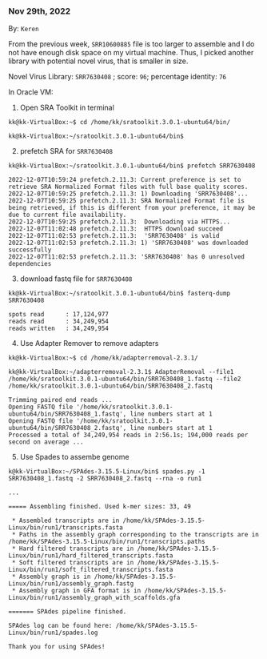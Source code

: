 ### Nov 29th, 2022
By: `Keren`

From the previous week, `SRR10600885` file is too larger to assemble and I do not have enough disk space on my virtual machine. Thus, I picked another library with potential novel virus, that is smaller in size. 

Novel Virus Library: `SRR7630408` ; score: `96`; percentage identity: `76`

In Oracle VM:

1. Open SRA Toolkit in terminal
```
kk@kk-VirtualBox:~$ cd /home/kk/sratoolkit.3.0.1-ubuntu64/bin/ 

kk@kk-VirtualBox:~/sratoolkit.3.0.1-ubuntu64/bin$
```

2. prefetch SRA for `SRR7630408`
```
kk@kk-VirtualBox:~/sratoolkit.3.0.1-ubuntu64/bin$ prefetch SRR7630408 

2022-12-07T10:59:24 prefetch.2.11.3: Current preference is set to retrieve SRA Normalized Format files with full base quality scores.
2022-12-07T10:59:25 prefetch.2.11.3: 1) Downloading 'SRR7630408'...
2022-12-07T10:59:25 prefetch.2.11.3: SRA Normalized Format file is being retrieved, if this is different from your preference, it may be due to current file availability.
2022-12-07T10:59:25 prefetch.2.11.3:  Downloading via HTTPS...
2022-12-07T11:02:48 prefetch.2.11.3:  HTTPS download succeed
2022-12-07T11:02:53 prefetch.2.11.3:  'SRR7630408' is valid
2022-12-07T11:02:53 prefetch.2.11.3: 1) 'SRR7630408' was downloaded successfully
2022-12-07T11:02:53 prefetch.2.11.3: 'SRR7630408' has 0 unresolved dependencies
```

3. download fastq file for `SRR7630408`
```
kk@kk-VirtualBox:~/sratoolkit.3.0.1-ubuntu64/bin$ fasterq-dump SRR7630408

spots read      : 17,124,977
reads read      : 34,249,954
reads written   : 34,249,954
```

4. Use Adapter Remover to remove adapters
```
kk@kk-VirtualBox:~$ cd /home/kk/adapterremoval-2.3.1/

kk@kk-VirtualBox:~/adapterremoval-2.3.1$ AdapterRemoval --file1 /home/kk/sratoolkit.3.0.1-ubuntu64/bin/SRR7630408_1.fastq --file2 /home/kk/sratoolkit.3.0.1-ubuntu64/bin/SRR7630408_2.fastq

Trimming paired end reads ...
Opening FASTQ file '/home/kk/sratoolkit.3.0.1-ubuntu64/bin/SRR7630408_1.fastq', line numbers start at 1
Opening FASTQ file '/home/kk/sratoolkit.3.0.1-ubuntu64/bin/SRR7630408_2.fastq', line numbers start at 1
Processed a total of 34,249,954 reads in 2:56.1s; 194,000 reads per second on average ...
```

5. Use Spades to assembe genome
```
k@kk-VirtualBox:~/SPAdes-3.15.5-Linux/bin$ spades.py -1 SRR7630408_1.fastq -2 SRR7630408_2.fastq --rna -o run1

...

===== Assembling finished. Used k-mer sizes: 33, 49 

 * Assembled transcripts are in /home/kk/SPAdes-3.15.5-Linux/bin/run1/transcripts.fasta
 * Paths in the assembly graph corresponding to the transcripts are in /home/kk/SPAdes-3.15.5-Linux/bin/run1/transcripts.paths
 * Hard filtered transcripts are in /home/kk/SPAdes-3.15.5-Linux/bin/run1/hard_filtered_transcripts.fasta
 * Soft filtered transcripts are in /home/kk/SPAdes-3.15.5-Linux/bin/run1/soft_filtered_transcripts.fasta
 * Assembly graph is in /home/kk/SPAdes-3.15.5-Linux/bin/run1/assembly_graph.fastg
 * Assembly graph in GFA format is in /home/kk/SPAdes-3.15.5-Linux/bin/run1/assembly_graph_with_scaffolds.gfa

======= SPAdes pipeline finished.

SPAdes log can be found here: /home/kk/SPAdes-3.15.5-Linux/bin/run1/spades.log

Thank you for using SPAdes!
```


